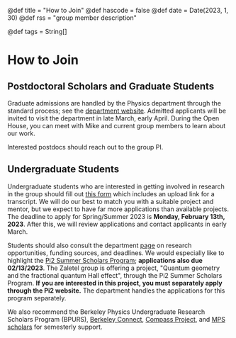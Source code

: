 @def title = "How to Join"
@def hascode = false
@def date = Date(2023, 1, 30)
@def rss = "group member description"

@def tags = String[]

# How to Join

## Postdoctoral Scholars and Graduate Students
Graduate admissions are handled by the Physics department through the standard process; see the [department website](https://physics.berkeley.edu/academic/graduate-degree/graduate-admissions). Admitted applicants will be invited to visit the department in late March, early April. During the Open House, you can meet with Mike and current group members to learn about our work.

Interested postdocs should reach out to the group PI.
<!-- MIKE SHOULD EDIT THIS.
See members page for contact information. Interested graduate students and and postdoctoral scholars should reach out to the group PI.-->

## Undergraduate Students
Undergraduate students who are interested in getting involved in research in the group should fill out [this form](https://forms.gle/YtSB8uHwJTGNQvZcA) which includes an upload link for a transcript. We will do our best to match you with a suitable project and mentor, but we expect to have far more applications than available projects. The deadline to apply for Spring/Summer 2023 is **Monday, February 13th, 2023**. After this, we will review applications and contact applicants in early March. 

Students should also consult the department [page](https://physics.berkeley.edu/academics/undergraduate-degree/research-opportunities) on research opportunities, funding sources, and deadlines. We would especially like to highlight the [Pi2 Summer Scholars Program](https://physics.berkeley.edu/Physics-Innovators-Initiative-Pi2-2023-Summer-Scholars-Program-Information); **applications also due 02/13/2023**. The Zaletel group is offering a project, "Quantum geometry and the fractional quantum Hall effect", through the Pi2 Summer Scholars Program. **If you are interested in this project, you must separately apply through the Pi2 website.** The department handles the applications for this program separately. 

We also recommend the Berkeley Physics Undergraduate Research Scholars Program (BPURS), [Berkeley Connect](https://www.berkeleyconnect.berkeley.edu/), [Compass Project](https://www.ocf.berkeley.edu/~comproj/), and [MPS scholars](https://mpsscholars.berkeley.edu/) for semesterly support. 
